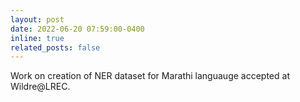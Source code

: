 ```yaml
---
layout: post
date: 2022-06-20 07:59:00-0400
inline: true
related_posts: false
---
```


Work on creation of NER dataset for Marathi languauge accepted at Wildre@LREC.
